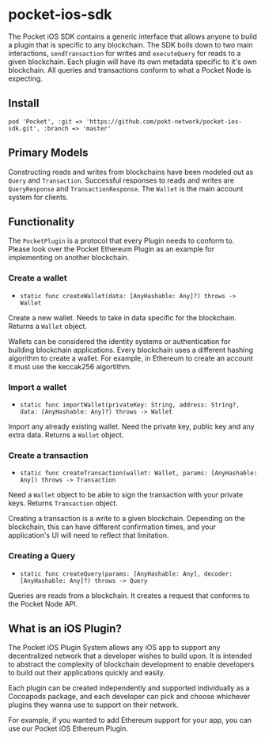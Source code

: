 # pocket-ios-sdk
The Pocket iOS SDK contains a generic interface that allows anyone to build a plugin that is specific to any blockchain. The SDK boils down to two main interactions, `sendTransaction`  for writes and `executeQuery` for reads to a given blockchain.  Each plugin will have its own metadata specific to it's own blockchain. All queries and transactions conform to what a Pocket Node is expecting. 

## Install

`pod 'Pocket', :git => 'https://github.com/pokt-network/pocket-ios-sdk.git', :branch => 'master'`

## Primary Models

Constructing reads and writes from blockchains have been modeled out as `Query` and `Transaction`. Successful responses to reads and writes are `QueryResponse` and  `TransactionResponse`. The `Wallet` is the main account system for clients.

## Functionality 

The `PocketPlugin` is a protocol that every Plugin needs to conform to. Please look over the Pocket Ethereum Plugin as an example for implementing on another blockchain.

### Create a wallet

- `static func createWallet(data: [AnyHashable: Any]?) throws -> Wallet`

Create a new wallet. Needs to take in data specific for the blockchain. Returns a `Wallet` object.

Wallets can be considered the identity systems or authentication for building blockchain applications. Every blockchain uses a different hashing algorithm to create a wallet. For example, in Ethereum to create an account it must use the keccak256 algortithm.

### Import a wallet

- `static func importWallet(privateKey: String, address: String?, data: [AnyHashable: Any]?) throws -> Wallet`

Import any already existing wallet. Need the private key, public key and any extra data. Returns a `Wallet` object.

### Create a transaction

- `static func createTransaction(wallet: Wallet, params: [AnyHashable: Any]) throws -> Transaction`

Need a `Wallet` object to be able to sign the transaction with your private keys. Returns `Transaction` object. 

Creating a transaction is a write to a given blockchain. Depending on the blockchain, this can have different confirmation times, and your application's UI will need to reflect that limitation.  

### Creating a Query

- `static func createQuery(params: [AnyHashable: Any], decoder: [AnyHashable: Any]?) throws -> Query`

Queries are reads from a blockchain. It creates a request that conforms to the Pocket Node API.


## What is an iOS Plugin?

The Pocket iOS Plugin System allows any iOS app to support any decentralized network that a developer wishes to build upon. It is intended to abstract the complexity of blockchain development to enable developers to build out their applications quickly and easily.

Each plugin can be created independently and supported individually as a Cocoapods package, and each developer can pick and choose whichever plugins they wanna use to support on their network.

For example, if you wanted to add Ethereum support for your app, you can use our Pocket iOS Ethereum Plugin.
